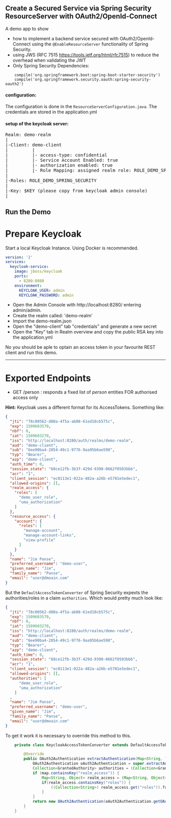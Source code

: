 Create a Secured Service via Spring Security ResourceServer with OAuth2/OpenId-Connect
---

A demo app to show 
- how to implement a backend service secured with OAuth2/OpenId-Connect using the `@EnableResourceServer` functionality of Spring Security.
- using JWS (RFC 7515 https://tools.ietf.org/html/rfc7515) to reduce the overhead when validating the JWT
- Only Spring Security Dependencies:
```
	compile('org.springframework.boot:spring-boot-starter-security')
	compile('org.springframework.security.oauth:spring-security-oauth2')
```

#### configuration:
The configuration is done in the `ResourceServerConfiguration.java`. The credentials are stored in the application.yml

#### setup of the keycloak server:
<pre>
Realm: demo-realm
|
|-Client: demo-client
|         | 
|         |- access-type: confidential
|         |- Service Account Enabled: true
|         |- authorization enabled: true
|         |- Role Mapping: assigned realm role: ROLE_DEMO_SPRING_SECURITY
|
|-Roles: ROLE_DEMO_SPRING_SECURITY
|
|-Key: $KEY (please copy from keycloak admin console)
|
</pre>

## Run the Demo

# Prepare Keycloak
Start a local Keycloak Instance. Using Docker is recommended.
```yaml
version: '2'
services:
  keycloak-service:
    image: jboss/keycloak
    ports:
      - 8280:8080
    environment:
      KEYCLOAK_USER: admin
      KEYCLOAK_PASSWORD: admin

```
- Open the Admin Console with http://localhost:8280/ entering admin/admin.
- Create the realm called: 'demo-realm'
- Import the demo-realm.json
- Open the "demo-client" tab "credentials" and generate a new secret
- Open the "Key" tab in Realm overview and copy the public RSA key into the application.yml

No you should be aple to optain an access token in your favourite REST client and run this demo.

---
# Exported Endpoints

- GET /person : responds a fixed list of *person* entities FOR authorised access only

**Hint:**
Keycloak uses a different format for its AccessTokens.
Something like:
```json
{
  "jti": "78c00562-d80a-4f5a-ab08-61ed10cb575c",
  "exp": 1509603570,
  "nbf": 0,
  "iat": 1509603270,
  "iss": "http://localhost:8280/auth/realms/demo-realm",
  "aud": "demo-client",
  "sub": "6ee90ba4-2854-49c1-9776-9aa95b6ae598",
  "typ": "Bearer",
  "azp": "demo-client",
  "auth_time": 0,
  "session_state": "68ce12fb-3b3f-429d-9390-0662f0503bbb",
  "acr": "1",
  "client_session": "ec0113e1-022a-482a-a26b-e5701e5edec1",
  "allowed-origins": [],
  "realm_access": {
    "roles": [
      "demo_user_role",
      "uma_authorization"
    ]
  },
  "resource_access": {
    "account": {
      "roles": [
        "manage-account",
        "manage-account-links",
        "view-profile"
      ]
    }
  },
  "name": "Jim Panse",
  "preferred_username": "demo-user",
  "given_name": "Jim",
  "family_name": "Panse",
  "email": "user@dmoain.com"
}
```

But the `DefaultAccessTokenConverter` of Spring Security expexts the authorities/roles in a claim `authorities`.
Which would pretty much look like:
```json
{
  "jti": "78c00562-d80a-4f5a-ab08-61ed10cb575c",
  "exp": 1509603570,
  "nbf": 0,
  "iat": 1509603270,
  "iss": "http://localhost:8280/auth/realms/demo-realm",
  "aud": "demo-client",
  "sub": "6ee90ba4-2854-49c1-9776-9aa95b6ae598",
  "typ": "Bearer",
  "azp": "demo-client",
  "auth_time": 0,
  "session_state": "68ce12fb-3b3f-429d-9390-0662f0503bbb",
  "acr": "1",
  "client_session": "ec0113e1-022a-482a-a26b-e5701e5edec1",
  "allowed-origins": [],
  "authorities": [
      "demo_user_role",
      "uma_authorization"
    ]
  ,
  "name": "Jim Panse",
  "preferred_username": "demo-user",
  "given_name": "Jim",
  "family_name": "Panse",
  "email": "user@dmoain.com"
}
```

To get it work it is necessary to override this method to this.

```java
    private class KeycloakAccessTokenConverter extends DefaultAccessTokenConverter {

        @Override
        public OAuth2Authentication extractAuthentication(Map<String, ?> map) {
            OAuth2Authentication oAuth2Authentication = super.extractAuthentication(map);
            Collection<GrantedAuthority> authorities = (Collection<GrantedAuthority>) oAuth2Authentication.getOAuth2Request().getAuthorities();
            if (map.containsKey("realm_access")) {
                Map<String, Object> realm_access = (Map<String, Object>) map.get("realm_access");
                if(realm_access.containsKey("roles")) {
                    ((Collection<String>) realm_access.get("roles")).forEach(r -> authorities.add(new SimpleGrantedAuthority(r)));
                }
            }
            return new OAuth2Authentication(oAuth2Authentication.getOAuth2Request(),oAuth2Authentication.getUserAuthentication());
        }
    }
```